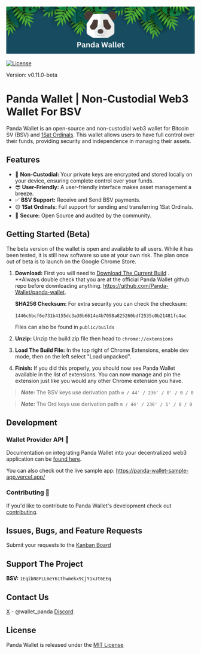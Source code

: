 ![Example Image](/public/banner.png)

[![License](https://img.shields.io/badge/License-MIT-blue.svg)](https://opensource.org/licenses/MIT)

Version: v0.11.0-beta

# Panda Wallet | Non-Custodial Web3 Wallet For BSV

Panda Wallet is an open-source and non-custodial web3 wallet for Bitcoin SV (BSV) and [1Sat Ordinals](https://docs.1satordinals.com/). This wallet allows users to have full control over their funds, providing security and independence in managing their assets.

## Features

- 🔑 **Non-Custodial:** Your private keys are encrypted and stored locally on your device, ensuring complete control over your funds.
- 😎 **User-Friendly:** A user-friendly interface makes asset management a breeze.
- ✅ **BSV Support:** Receive and Send BSV payments.
- 🟡 **1Sat Ordinals:** Full support for sending and transferring 1Sat Ordinals.
- 🔐 **Secure:** Open Source and audited by the community.

## Getting Started (Beta)

The beta version of the wallet is open and available to all users. While it has been tested, it is still new software so use at your own risk. The plan once out of beta is to launch on the Google Chrome Store.

1. **Download:** First you will need to <a id="raw-url" href="https://github.com/Panda-Wallet/panda-wallet/raw/main/public/builds/pw-v0.11.0-beta.zip" download="panda-wallet-v0.11.0-beta.zip">Download The Current Build</a>
   . \*\*Always double check that you are at the official Panda Wallet github repo before downloading anything. https://github.com/Panda-Wallet/panda-wallet.

   **SHA256 Checksum:** For extra security you can check the checksum:

   `1446c6bcf6e731b4155dc3a30b6614e4b7098a825260bdf2535c0b21481fc4ac`

   Files can also be found in `public/builds`

2. **Unzip:** Unzip the build zip file then head to `chrome://extensions`
3. **Load The Build File:** In the top right of Chrome Extensions, enable dev mode, then on the left select "Load unpacked".
4. **Finish:** If you did this properly, you should now see Panda Wallet available in the list of extensions. You can now manage and pin the extension just like you would any other Chrome extension you have.

> _**Note:**_ The BSV keys use derivation path `m / 44' / 236' / 0' / 0 / 0`

> _**Note:**_ The Ord keys use derivation path `m / 44' / 236' / 1' / 0 / 0`

## Development

### Wallet Provider API 🚀

Documentation on integrating Panda Wallet into your decentralized web3 application can be [found here](https://panda-wallet.gitbook.io/provider-api/).

You can also check out the live sample app: https://panda-wallet-sample-app.vercel.app/

### Contributing 🙌

If you'd like to contribute to Panda Wallet's development check out [contributing](CONTRIBUTING.md).

## Issues, Bugs, and Feature Requests

Submit your requests to the [Kanban Board](https://github.com/orgs/Panda-Wallet/projects/1)

## Support The Project

**BSV:** `1EqibN8PLLmeY61thwmekx9CjY1xJt6EEq`

## Contact Us

[X](https://twitter.com/wallet_panda) - @wallet_panda
[Discord](https://discord.gg/qHs6hTkmsf)

## License

Panda Wallet is released under the [MIT License](https://opensource.org/licenses/MIT)
